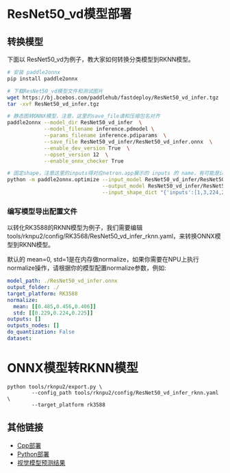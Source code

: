 # ResNet50_vd模型部署

## 转换模型
下面以 ResNet50_vd为例子，教大家如何转换分类模型到RKNN模型。

```bash
# 安装 paddle2onnx
pip install paddle2onnx

# 下载ResNet50_vd模型文件和测试图片
wget https://bj.bcebos.com/paddlehub/fastdeploy/ResNet50_vd_infer.tgz
tar -xvf ResNet50_vd_infer.tgz

# 静态图转ONNX模型，注意，这里的save_file请和压缩包名对齐
paddle2onnx --model_dir ResNet50_vd_infer  \
            --model_filename inference.pdmodel \
            --params_filename inference.pdiparams  \
            --save_file ResNet50_vd_infer/ResNet50_vd_infer.onnx  \
            --enable_dev_version True  \
            --opset_version 12  \
            --enable_onnx_checker True

# 固定shape，注意这里的inputs得对应netron.app展示的 inputs 的 name，有可能是image 或者 x
python -m paddle2onnx.optimize --input_model ResNet50_vd_infer/ResNet50_vd_infer.onnx \
                               --output_model ResNet50_vd_infer/ResNet50_vd_infer.onnx \
                               --input_shape_dict "{'inputs':[1,3,224,224]}"
```                               

 ### 编写模型导出配置文件
以转化RK3588的RKNN模型为例子，我们需要编辑tools/rknpu2/config/RK3568/ResNet50_vd_infer_rknn.yaml，来转换ONNX模型到RKNN模型。                              

默认的 mean=0, std=1是在内存做normalize，如果你需要在NPU上执行normalize操作，请根据你的模型配置normalize参数，例如:
```yaml
model_path: ./ResNet50_vd_infer.onnx
output_folder: ./
target_platform: RK3588
normalize:
  mean: [[0.485,0.456,0.406]]
  std: [[0.229,0.224,0.225]]
outputs: []
outputs_nodes: []
do_quantization: False
dataset: 
```


# ONNX模型转RKNN模型
```shell
python tools/rknpu2/export.py \
        --config_path tools/rknpu2/config/ResNet50_vd_infer_rknn.yaml \
        --target_platform rk3588
```

## 其他链接
- [Cpp部署](./cpp)
- [Python部署](./python)
- [视觉模型预测结果](../../../../../docs/api/vision_results/)